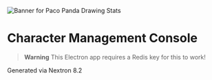 ![Banner for Paco Panda Drawing Stats](https://user-images.githubusercontent.com/94678583/203912229-9b6c2479-e999-4b36-9d54-205037691d18.png)

# Character Management Console

> **Warning**
> This Electron app requires a Redis key for this to work!

Generated via Nextron 8.2